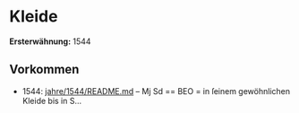 # Kleide

**Ersterwähnung:** 1544

## Vorkommen
- 1544: [jahre/1544/README.md](../jahre/1544/README.md) – Mj
Sd == BEO =
in ſeinem gewöhnlichen Kleide bis in S...
